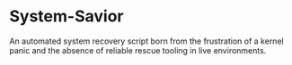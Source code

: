 # System-Savior
An automated system recovery script born from the frustration of a kernel panic and the absence of reliable rescue tooling in live environments.
